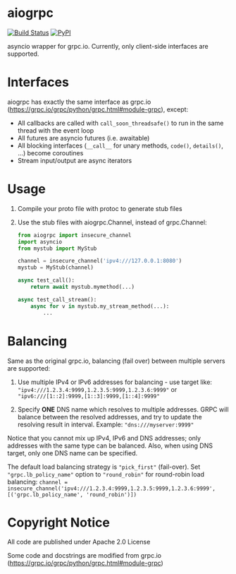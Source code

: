 # aiogrpc

[![Build Status](https://travis-ci.org/hubo1016/aiogrpc.svg?branch=master)](https://travis-ci.org/hubo1016/aiogrpc)
[![PyPI](https://img.shields.io/pypi/v/aiogrpc.svg)](https://pypi.python.org/pypi/aiogrpc)

asyncio wrapper for grpc.io. Currently, only client-side interfaces are supported.

# Interfaces
aiogrpc has exactly the same interface as grpc.io (https://grpc.io/grpc/python/grpc.html#module-grpc), except:

- All callbacks are called with `call_soon_threadsafe()` to run in the same thread with the event loop
- All futures are asyncio futures (i.e. awaitable)
- All blocking interfaces (`__call__` for unary methods, `code()`, `details()`, ...) become coroutines
- Stream input/output are async iterators

# Usage

1. Compile your proto file with protoc to generate stub files

2. Use the stub files with aiogrpc.Channel, instead of grpc.Channel:
    ```python
    from aiogrpc import insecure_channel
    import asyncio
    from mystub import MyStub
    
    channel = insecure_channel('ipv4:///127.0.0.1:8080')
    mystub = MyStub(channel)
    
    async test_call():
        return await mystub.mymethod(...)
    
    async test_call_stream():
        async for v in mystub.my_stream_method(...):
            ...
    ```

# Balancing

Same as the original grpc.io, balancing (fail over) between multiple servers are supported:

1. Use multiple IPv4 or IPv6 addresses for balancing - use target like: `"ipv4:///1.2.3.4:9999,1.2.3.5:9999,1.2.3.6:9999"`
   or `"ipv6:///[1::2]:9999,[1::3]:9999,[1::4]:9999"`

2. Specify **ONE** DNS name which resolves to multiple addresses. GRPC will balance between the resolved addresses, and try
   to update the resolving result in interval. Example: `"dns:///myserver:9999"`
   
Notice that you cannot mix up IPv4, IPv6 and DNS addresses; only addresses with the same type
can be balanced. Also, when using DNS target, only one DNS name can be specified.

The default load balancing strategy is `"pick_first"` (fail-over). Set `"grpc.lb_policy_name"` option to `"round_robin"` for
round-robin load balancing: `channel = insecure_channel('ipv4:///1.2.3.4:9999,1.2.3.5:9999,1.2.3.6:9999', [('grpc.lb_policy_name', 'round_robin')])`

# Copyright Notice
All code are published under Apache 2.0 License

Some code and docstrings are modified from grpc.io (https://grpc.io/grpc/python/grpc.html#module-grpc)
